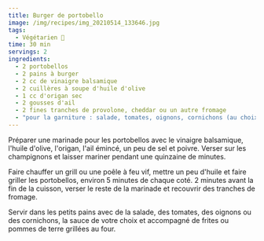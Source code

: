 ```yaml
---
title: Burger de portobello
image: /img/recipes/img_20210514_133646.jpg
tags:
  - Végétarien 🌿
time: 30 min
servings: 2
ingredients:
  - 2 portobellos
  - 2 pains à burger
  - 2 cc de vinaigre balsamique
  - 2 cuillères à soupe d'huile d'olive
  - 1 cc d'origan sec
  - 2 gousses d'ail
  - 2 fines tranches de provolone, cheddar ou un autre fromage
  - "pour la garniture : salade, tomates, oignons, cornichons (au choix)"
---
```

Préparer une marinade pour les portobellos avec le vinaigre balsamique, l'huile d'olive, l'origan, l'ail émincé, un peu de sel et poivre. Verser sur les champignons et laisser mariner pendant une quinzaine de minutes.

Faire chauffer un grill ou une poêle à feu vif, mettre un peu d'huile et faire griller les portobellos, environ 5 minutes de chaque coté. 2 minutes avant la fin de la cuisson, verser le reste de la marinade et recouvrir des tranches de fromage.

Servir dans les petits pains avec de la salade, des tomates, des oignons ou des cornichons, la sauce de votre choix et accompagné de frites ou pommes de terre grillées au four.
